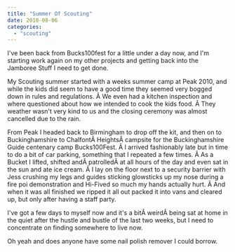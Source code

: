 ```yaml
---
title: "Summer Of Scouting"
date: 2010-08-06
categories: 
  - "scouting"
---
```


I've been back from Bucks100fest for a little under a day now, and I'm starting work again on my other projects and getting back into the Jamboree Stuff I need to get done.

My Scouting summer started with a weeks summer camp at Peak 2010, and while the kids did seem to have a good time they seemed very bogged down in rules and regulations. Â We even had a kitchen inspection and where questioned about how we intended to cook the kids food. Â They weather wasn't very kind to us and the closing ceremony was almost cancelled due to the rain.

From Peak I headed back to Birmingham to drop off the kit, and then on to Buckinghamshire to ChalfontÂ HeightsÂ campsite for the Buckinghamshire Guide centenary camp Bucks100Fest. Â I arrived fashionably late but in time to do a bit of car parking, something that I repeated a few times. Â As a Bucket I lifted, shifted andÂ patrolledÂ at all hours of the day and even sat in the sun and ate ice cream. Â I lay on the floor next to a security barrier with Jess crushing my legs and guides sticking glowsticks up my nose during a fire poi demonstration and Hi-Fived so much my hands actually hurt. Â And when it was all finished we ripped it all out packed it into vans and cleared up, but only after having a staff party.

I've got a few days to myself now and it's a bitÂ weirdÂ being sat at home in the quiet after the hustle and bustle of the last two weeks, but I need to concentrate on finding somewhere to live now.

Oh yeah and does anyone have some nail polish remover I could borrow.
